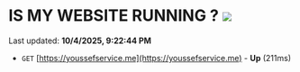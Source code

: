 # IS MY WEBSITE RUNNING ? [![](https://img.shields.io/static/v1?label=Sponsor&message=%E2%9D%A4&logo=GitHub&color=%23fe8e86)](https://github.com/sponsors/Youssef-Lehmam)

Last updated: **10/4/2025, 9:22:44 PM**

- `GET` [https://youssefservice.me](https://youssefservice.me) - **Up** (211ms)
